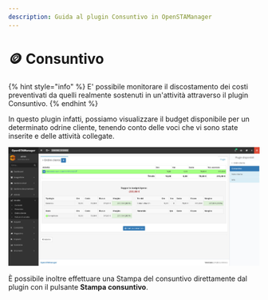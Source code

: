 ```yaml
---
description: Guida al plugin Consuntivo in OpenSTAManager
---
```


# 🪙 Consuntivo

{% hint style="info" %}
E' possibile monitorare il discostamento dei costi preventivati da quelli realmente sostenuti in un'attività attraverso il plugin Consuntivo.
{% endhint %}

In questo plugin infatti, possiamo visualizzare il budget disponibile per un determinato odrine cliente, tenendo conto delle voci che vi sono state inserite e delle attività collegate.

![](<../../../../../.gitbook/assets/immagine (17).png>)

È possibile inoltre effettuare una Stampa del consuntivo direttamente dal plugin con il pulsante **Stampa consuntivo**.
